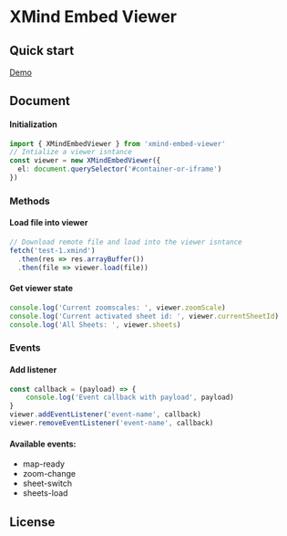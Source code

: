 # XMind Embed Viewer

## Quick start
[Demo](https://zhiteng.pages.xmind.cn/xmind-embed-viewer/)

## Document
#### Initialization
```typescript
import { XMindEmbedViewer } from 'xmind-embed-viewer'
// Intialize a viewer isntance
const viewer = new XMindEmbedViewer({
  el: document.querySelector('#container-or-iframe')
})
```
### Methods

#### Load file into viewer
```typescript
// Download remote file and load into the viewer isntance
fetch('test-1.xmind')
  .then(res => res.arrayBuffer())
  .then(file => viewer.load(file))
```

#### Get viewer state
```typescript
console.log('Current zoomscales: ', viewer.zoomScale)
console.log('Current activated sheet id: ', viewer.currentSheetId)
console.log('All Sheets: ', viewer.sheets)
```

### Events
#### Add listener
```typescript
const callback = (payload) => {
    console.log('Event callback with payload', payload)
}
viewer.addEventListener('event-name', callback)
viewer.removeEventListener('event-name', callback)
```
#### Available events:
* map-ready
* zoom-change
* sheet-switch
* sheets-load

## License
